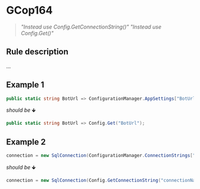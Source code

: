 ﻿# GCop164

> *"Instead use Config.GetConnectionString()"*
> *"Instead use Config.Get()"*


## Rule description
...

## Example 1
```csharp
public static string BotUrl => ConfigurationManager.AppSettings["BotUrl"];
```
*should be* 🡻

```csharp
public static string BotUrl => Config.Get("BotUrl");

```
 
## Example 2
```csharp
connection = new SqlConnection(ConfigurationManager.ConnectionStrings["connectionName"].ConnectionString);
```
*should be* 🡻

```csharp
connection = new SqlConnection(Config.GetConnectionString("connectionName"));
```


